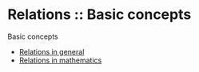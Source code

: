 # Relations :: Basic concepts

Basic concepts
- [Relations in general](./relations-in-general.md)
- [Relations in mathematics](./relations-in-mathematics.md)
